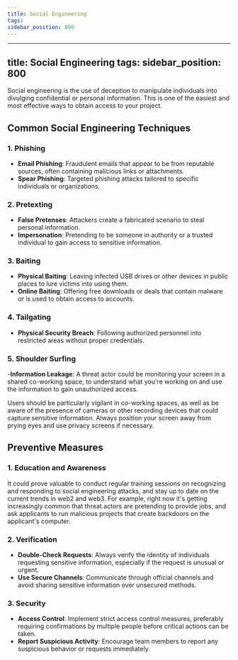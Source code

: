 ```yaml
---
title: Social Engineering
tags:
sidebar_position: 800
---
```

---
title: Social Engineering
tags:
sidebar_position: 800
---
Social engineering is the use of deception to manipulate individuals into divulging confidential or personal information. This is one of the easiest and most effective ways to obtain access to your project.

## Common Social Engineering Techniques

### 1. Phishing

- **Email Phishing**: Fraudulent emails that appear to be from reputable sources, often containing malicious links or attachments.
- **Spear Phishing**: Targeted phishing attacks tailored to specific individuals or organizations.

### 2. Pretexting

- **False Pretenses**: Attackers create a fabricated scenario to steal personal information.
- **Impersonation**: Pretending to be someone in authority or a trusted individual to gain access to sensitive information.

### 3. Baiting

- **Physical Baiting**: Leaving infected USB drives or other devices in public places to lure victims into using them.
- **Online Baiting**: Offering free downloads or deals that contain malware or is used to obtain access to accounts.

### 4. Tailgating

- **Physical Security Breach**: Following authorized personnel into restricted areas without proper credentials.

### 5. Shoulder Surfing

-**Information Leakage**: A threat actor could be monitoring your screen in a shared co-working space, to understand what you're working on and use the information to gain unauthorized access.

Users should be particularly vigilant in co-working spaces, as well as be aware of the presence of cameras or other recording devices that could capture sensitive information. Always position your screen away from prying eyes and use privacy screens if necessary.

## Preventive Measures

### 1. Education and Awareness

It could prove valuable to conduct regular training sessions on recognizing and responding to social engineering attacks, and stay up to date on the current trends in web2 and web3. For example, right now it's getting increasingly common that threat actors are pretending to provide jobs, and ask applicants to run malicious projects that create backdoors on the applicant's computer.

### 2. Verification

- **Double-Check Requests**: Always verify the identity of individuals requesting sensitive information, especially if the request is unusual or urgent.
- **Use Secure Channels**: Communicate through official channels and avoid sharing sensitive information over unsecured methods.

### 3. Security

- **Access Control**: Implement strict access control measures, preferably requiring confirmations by multiple people before critical actions can be taken.
- **Report Suspicious Activity**: Encourage team members to report any suspicious behavior or requests immediately.
